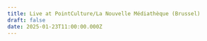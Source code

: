 ```yaml
---
title: Live at PointCulture/La Nouvelle Médiathèque (Brussel)
draft: false
date: 2025-01-23T11:00:00.000Z
---
```

